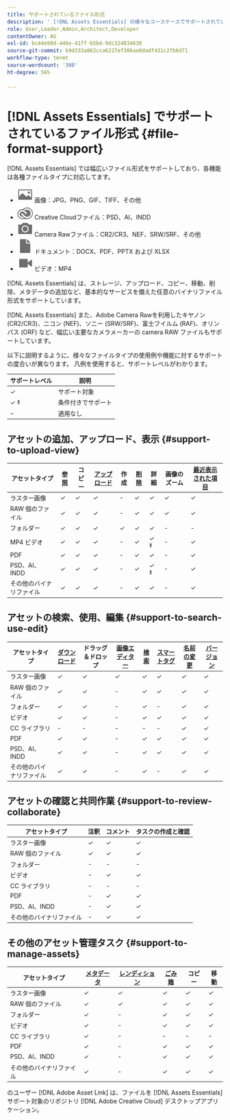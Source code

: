 ```yaml
---
title: サポートされているファイル形式
description: ' [!DNL Assets Essentials] の様々なユースケースでサポートされているファイル形式'
role: User,Leader,Admin,Architect,Developer
contentOwner: AG
exl-id: bc44e98d-446e-41ff-b5b4-9dc324834630
source-git-commit: b9d333a862cca6227ef386ae8dadf431c2fb6d71
workflow-type: tm+mt
source-wordcount: '308'
ht-degree: 56%

---
```


# [!DNL Assets Essentials] でサポートされているファイル形式  {#file-format-support}

[!DNL Assets Essentials] では幅広いファイル形式をサポートしており、各機能は各種ファイルタイプに対応してます。

* ![画像ファイルタイプアイコン](assets/image-icon.svg) 画像：JPG、PNG、GIF、TIFF、その他
* ![creative cloudtype アイコン](assets/creative-cloud-files.svg) Creative Cloudファイル：PSD、AI、INDD
* ![カメラの種類アイコン](assets/camera-icon.svg) Camera Rawファイル：CR2/CR3、NEF、SRW/SRF、その他
* ![ドキュメントファイルタタイプのアイコン](assets/document-icon.svg) ドキュメント：DOCX、PDF、PPTX および XLSX
* ![ビデオファイルタイプのアイコン](assets/video-icon.svg) ビデオ：MP4

[!DNL Assets Essentials] は、ストレージ、アップロード、コピー、移動、削除、メタデータの追加など、基本的なサービスを備えた任意のバイナリファイル形式をサポートしています。

[!DNL Assets Essentials] また、Adobe Camera Rawを利用したキヤノン (CR2/CR3)、ニコン (NEF)、ソニー (SRW/SRF)、富士フイルム (RAF)、オリンパス (ORF) など、幅広い主要なカメラメーカーの camera RAW ファイルもサポートしています。

以下に説明するように、様々なファイルタイプの使用例や機能に対するサポートの度合いが異なります。 凡例を使用すると、サポートレベルがわかります。

| サポートレベル | 説明 |
|-------------------|-------------------------|
| ✓ | サポート対象 |
| ✓ ‡ | 条件付きでサポート |
| − | 適用なし |

## アセットの追加、アップロード、表示 {#support-to-upload-view}

<!-- TBD: For AEM, AI files require the PDF option to be selected when saving the AI file.
-->

| アセットタイプ | [参照](/help/navigate-view.md) | コピー | [アップロード](/help/add-delete.md) | 作成 | [削除](/help/add-delete.md#delete-assets) | 詳細 | 画像のズーム | [最近表示された項目](/help/navigate-view.md) |
|-------------------|----------|----------|----------|----------|----------|-------------------|------------|-----------------|
| ラスター画像 | ✓ | ✓ | ✓ | - | ✓ | ✓ | ✓ | ✓ |
| RAW 個のファイル | ✓ | ✓ | ✓ | - | ✓ | ✓ | ✓ | ✓ |
| フォルダー | ✓ | ✓ | ✓ | ✓ | ✓ | ✓ | - | - |
| MP4 ビデオ | ✓ | ✓ | ✓ | - | ✓ | ✓ ‡ | - | ✓ |
| PDF | ✓ | ✓ | ✓ | - | ✓ | ✓ | - | ✓ |
| PSD、AI、INDD | ✓ | ✓ | ✓ | - | ✓ | ✓ ‡ | - | ✓ |
| その他のバイナリファイル | ✓ | ✓ | ✓ | - | ✓ | ✓ | - | ✓ |

<!-- Hiding CC Libraries (considered beta) as per PM feedback.
| CC Libraries  | &#10003; | &minus;  | &#10003; | &#10003; | &#10003; | &#10003; | &minus;    | &minus;         |
-->

## アセットの検索、使用、編集 {#support-to-search-use-edit}

| アセットタイプ | [ダウンロード](/help/manage-organize.md#download) | ドラッグ＆ドロップ | [画像エディター](/help/edit-images.md) | [検索](/help/search.md) | [スマートタグ](/help/metadata.md#tags) | [名前の変更](/help/manage-organize.md) | [バージョン](/help/manage-organize.md#versions-of-assets) |
|---------------|----------|---------------|--------------|----------|------------|----------|----------|
| ラスター画像 | ✓ | ✓ | ✓ | ✓ | ✓ | ✓ | ✓ |
| RAW 個のファイル | ✓ | ✓ | - | ✓ | ✓ | ✓ | ✓ | ✓ |
| フォルダー | ✓ | ✓ | - | ✓ | - | ✓ | ✓ |
| ビデオ | ✓ | ✓ | - | ✓ | ✓ | ✓ | ✓ |
| CC ライブラリ | - | - | - | - | - | ✓ | ✓ |
| PDF | ✓ | ✓ | - | ✓ | ✓ | ✓ | ✓ |
| PSD、AI、INDD | ✓ | ✓ | - | ✓ | ✓ | ✓ | ✓ |
| その他のバイナリファイル | ✓ | ✓ | - | ✓ | - | ✓ | ✓ |


## アセットの確認と共同作業 {#support-to-review-collaborate}

| アセットタイプ | 注釈 | コメント | タスクの作成と確認 |
|---------------|----------|----------|-------------------------|
| ラスター画像 | ✓ | ✓ | ✓ |
| RAW 個のファイル | ✓ | ✓ | ✓ |
| フォルダー | - | - | - |
| ビデオ | - | ✓ | ✓ |
| CC ライブラリ | - | - | - |
| PDF | - | ✓ | ✓ |
| PSD、AI、INDD | - | ✓ | ✓ |
| その他のバイナリファイル | - | ✓ | ✓ |

## その他のアセット管理タスク {#support-to-manage-assets}

| アセットタイプ | [メタデータ](/help/metadata.md) | [レンディション](/help/add-delete.md#renditions) | [ごみ箱](/help/add-delete.md#delete-assets) | コピー | 移動 |
|---------------|-------------------|------------|----------|----------|----------|
| ラスター画像 | ✓ | ✓ | ✓ | ✓ | ✓ |
| RAW 個のファイル | ✓ | ✓ | ✓ | ✓ | ✓ |
| フォルダー | ✓ | - | ✓ | ✓ | ✓ |
| ビデオ | ✓ | - | ✓ | ✓ | ✓ |
| CC ライブラリ | ✓ | - | - | - | - |
| PDF | ✓ | - | ✓ | ✓ | ✓ |
| PSD、AI、INDD | ✓ | - | ✓ | ✓ | ✓ |
| その他のバイナリファイル | ✓ | - | ✓ | ✓ | ✓ |

のユーザー [!DNL Adobe Asset Link] は、ファイルを [!DNL Assets Essentials] サポート対象のリポジトリ [!DNL Adobe Creative Cloud] デスクトップアプリケーション。

<!-- TBD: Saving the template table separately for later use.
| Asset type    | Features |
|---------------|----------|
| Raster images |          |
| Folders       |          |
| Videos        |          |
| CC Libraries  |          |
| PDF files     |          |
| PSD           |          |
| AI            |          |
| INDD          |          |

>[!MORELIKETHIS]
>
>* []()
-->
